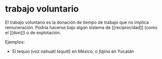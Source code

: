 # trabajo voluntario
El trabajo voluntario es la donación de tiempo de trabajo que no implica remuneración. Podría hacerse bajo algún sistema de [[reciprocidad]] (como el [[don]]) o de explotación.

Ejemplos:

- El tequio (voz nahuatl *tequitl*) en México, o *fajina* en Yucatán